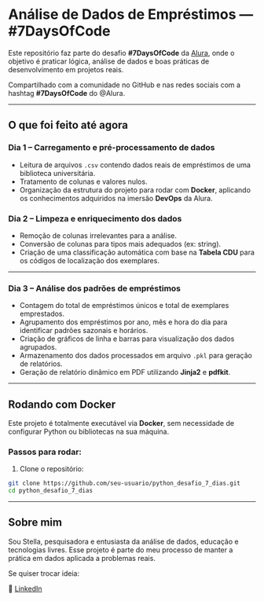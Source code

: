 # Análise de Dados de Empréstimos — #7DaysOfCode

Este repositório faz parte do desafio **#7DaysOfCode** da [Alura](https://www.alura.com.br/), onde o objetivo é praticar lógica, análise de dados e boas práticas de desenvolvimento em projetos reais.

Compartilhado com a comunidade no GitHub e nas redes sociais com a hashtag **#7DaysOfCode** do @Alura.

---

## O que foi feito até agora

### Dia 1 – Carregamento e pré-processamento de dados

- Leitura de arquivos `.csv` contendo dados reais de empréstimos de uma biblioteca universitária.
- Tratamento de colunas e valores nulos.
- Organização da estrutura do projeto para rodar com **Docker**, aplicando os conhecimentos adquiridos na imersão **DevOps** da Alura.

### Dia 2 – Limpeza e enriquecimento dos dados

- Remoção de colunas irrelevantes para a análise.
- Conversão de colunas para tipos mais adequados (ex: string).
- Criação de uma classificação automática com base na **Tabela CDU** para os códigos de localização dos exemplares.

---

### Dia 3 – Análise dos padrões de empréstimos

- Contagem do total de empréstimos únicos e total de exemplares emprestados.
- Agrupamento dos empréstimos por ano, mês e hora do dia para identificar padrões sazonais e horários.
- Criação de gráficos de linha e barras para visualização dos dados agrupados.
- Armazenamento dos dados processados em arquivo `.pkl` para geração de relatórios.
- Geração de relatório dinâmico em PDF utilizando **Jinja2** e **pdfkit**.

---

## Rodando com Docker

Este projeto é totalmente executável via **Docker**, sem necessidade de configurar Python ou bibliotecas na sua máquina.

### Passos para rodar:

1. Clone o repositório:

```bash
git clone https://github.com/seu-usuario/python_desafio_7_dias.git
cd python_desafio_7_dias
```

---

## Sobre mim

Sou Stella, pesquisadora e entusiasta da análise de dados, educação e tecnologias livres. Esse projeto é parte do meu processo de manter a prática em dados aplicada a problemas reais.

Se quiser trocar ideia:  

🔗 [LinkedIn](https://www.linkedin.com/in/stella-pires-de-moraes-santos-ribeiro-godoy-28a511102/)
